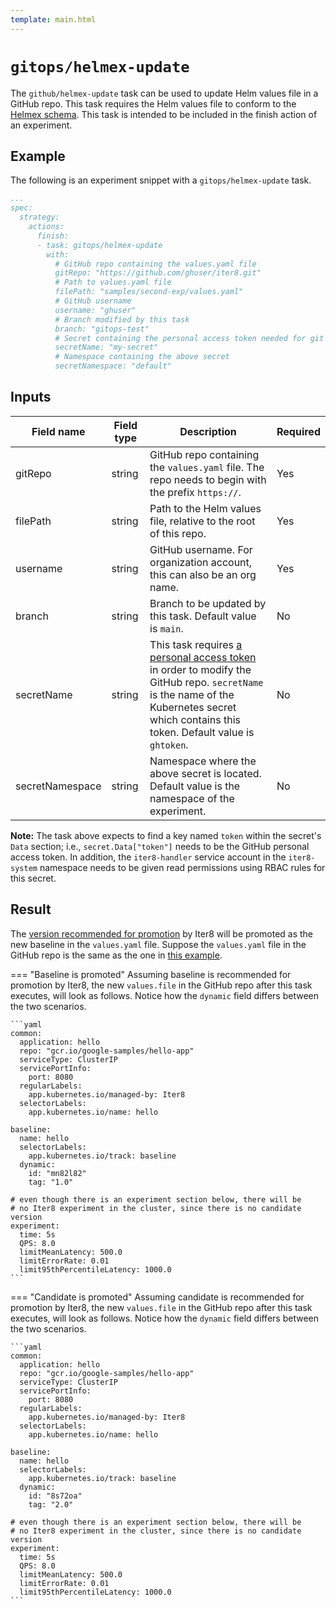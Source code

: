 ```yaml
---
template: main.html
---
```


# `gitops/helmex-update`
The `github/helmex-update` task can be used to update Helm values file in a GitHub repo. This task requires the Helm values file to conform to the [Helmex schema](../helmex-schema.md). This task is intended to be included in the finish action of an experiment.

## Example
The following is an experiment snippet with a `gitops/helmex-update` task.

```yaml
...
spec:
  strategy:
    actions:
      finish:
      - task: gitops/helmex-update
        with:
          # GitHub repo containing the values.yaml file
          gitRepo: "https://github.com/ghuser/iter8.git"
          # Path to values.yaml file
          filePath: "samples/second-exp/values.yaml"
          # GitHub username
          username: "ghuser"
          # Branch modified by this task
          branch: "gitops-test"
          # Secret containing the personal access token needed for git push
          secretName: "my-secret"
          # Namespace containing the above secret
          secretNamespace: "default"
```

## Inputs
| Field name | Field type         | Description | Required |
| ----- | ------------ | ----------- | -------- |
| gitRepo | string | GitHub repo containing the `values.yaml` file. The repo needs to begin with the prefix `https://`. | Yes |
| filePath | string | Path to the Helm values file, relative to the root of this repo. | Yes |
| username | string | GitHub username. For organization account, this can also be an org name. | Yes |
| branch | string | Branch to be updated by this task. Default value is `main`. | No |
| secretName | string | This task requires [a personal access token](https://docs.github.com/en/github/authenticating-to-github/keeping-your-account-and-data-secure/creating-a-personal-access-token) in order to modify the GitHub repo. `secretName` is the name of the Kubernetes secret which contains this token. Default value is `ghtoken`. | No |
| secretNamespace | string | Namespace where the above secret is located. Default value is the namespace of the experiment. | No |

**Note:** The task above expects to find a key named `token` within the secret's `Data` section; i.e., `secret.Data["token"]` needs to be the GitHub personal access token. In addition, the `iter8-handler` service account in the `iter8-system` namespace needs to be given read permissions using RBAC rules for this secret.

## Result
The [version recommended for promotion](../../concepts/buildingblocks.md#version-promotion) by Iter8 will be promoted as the new baseline in the `values.yaml` file. Suppose the `values.yaml` file in the GitHub repo is the same as the one in [this example](../helmex-schema.md#example).

=== "Baseline is promoted"
    Assuming baseline is recommended for promotion by Iter8, the new `values.file` in the GitHub repo after this task executes, will look as follows. Notice how the `dynamic` field differs between the two scenarios.

    ```yaml
    common:
      application: hello
      repo: "gcr.io/google-samples/hello-app"
      serviceType: ClusterIP
      servicePortInfo:
        port: 8080
      regularLabels:
        app.kubernetes.io/managed-by: Iter8
      selectorLabels:
        app.kubernetes.io/name: hello

    baseline:
      name: hello
      selectorLabels:
        app.kubernetes.io/track: baseline
      dynamic:
        id: "mn82l82"
        tag: "1.0"

    # even though there is an experiment section below, there will be
    # no Iter8 experiment in the cluster, since there is no candidate version
    experiment:
      time: 5s
      QPS: 8.0
      limitMeanLatency: 500.0
      limitErrorRate: 0.01 
      limit95thPercentileLatency: 1000.0
    ```    

=== "Candidate is promoted"
    Assuming candidate is recommended for promotion by Iter8, the new `values.file` in the GitHub repo after this task executes, will look as follows. Notice how the `dynamic` field differs between the two scenarios.

    ```yaml
    common:
      application: hello
      repo: "gcr.io/google-samples/hello-app"
      serviceType: ClusterIP
      servicePortInfo:
        port: 8080
      regularLabels:
        app.kubernetes.io/managed-by: Iter8
      selectorLabels:
        app.kubernetes.io/name: hello

    baseline:
      name: hello
      selectorLabels:
        app.kubernetes.io/track: baseline
      dynamic:
        id: "8s72oa"
        tag: "2.0"

    # even though there is an experiment section below, there will be
    # no Iter8 experiment in the cluster, since there is no candidate version
    experiment:
      time: 5s
      QPS: 8.0
      limitMeanLatency: 500.0
      limitErrorRate: 0.01 
      limit95thPercentileLatency: 1000.0
    ```    
